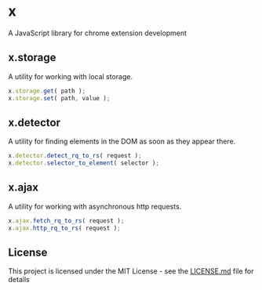 # x
A JavaScript library for chrome extension development
## x.storage
A utility for working with local storage.
``` javascript
x.storage.get( path );
x.storage.set( path, value );
```
## x.detector
A utility for finding elements in the DOM as soon as they appear there.
``` javascript
x.detector.detect_rq_to_rs( request );
x.detector.selector_to_element( selector );
```
## x.ajax
A utility for working with asynchronous http requests.
``` javascript
x.ajax.fetch_rq_to_rs( request );
x.ajax.http_rq_to_rs( request );
```
## License
This project is licensed under the MIT License - see the [LICENSE.md](LICENSE.md) file for details
